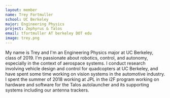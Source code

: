 ```yaml
---
layout: member
name: Trey Fortmuller
school: UC Berkeley
major: Engineering Physics
project: Zephyrus & Talos
email: tfortmuller AT berkeley DOT edu
image: trey.png
---
```

My name is Trey and I'm an Engineering Physics major at UC Berkeley, class of 2019. I'm passionate about robotics, control, and autonomy, especially in the context of aerospace systems. I conduct research involving vehicle design and control for quadcopters at UC Berkeley, and have spent some time working on vision systems in the automotive industry. I spent the summer of 2018 working at JPL in the i2F program working on hardware and software for the Talos autolauncher and its supporting systems including our antenna trackers.
